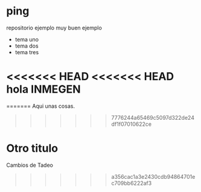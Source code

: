 ping
====

repositorio ejemplo muy buen ejemplo

* tema uno
* tema dos
* tema tres

<<<<<<< HEAD
<<<<<<< HEAD
hola INMEGEN 
=======
=======
Aqui unas cosas.

>>>>>>> 7776244a65469c5097d322de24df1f07010622ce

Otro titulo
===========

Cambios de Tadeo 

>>>>>>> a356cac1a3e2430cdb94864701ec709bb6222af3
